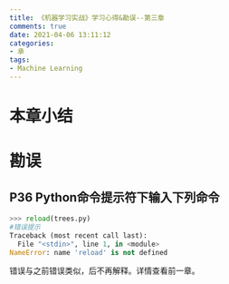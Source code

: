 ```yaml
---
title: 《机器学习实战》学习心得&勘误--第三章
comments: true
date: 2021-04-06 13:11:12
categories:
- 承
tags:
- Machine Learning
---
```




# 本章小结

<!--more-->

# 勘误

## P36 Python命令提示符下输入下列命令

```python
>>> reload(trees.py)
#错误提示
Traceback (most recent call last):
  File "<stdin>", line 1, in <module>
NameError: name 'reload' is not defined
```

错误与之前错误类似，后不再解释。详情查看前一章。
